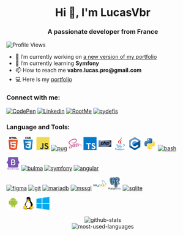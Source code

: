<div align="center">
    <h1>Hi 👋, I'm LucasVbr</h1>
    <h3>A passionate developer from France</h3>
</div>

<img src="https://komarev.com/ghpvc/?username=lucasvbr&amp;label=Profile%20views&amp;color=0e75b6&amp;style=flat" alt="Profile Views"/>

<ul>
    <li>🔭 I’m currently working on
        <a href="https://github.com/LucasVbr/Portfolio">a new version of my portfolio</a>
    </li>
    <li>🌱 I’m currently learning <b>Symfony</b></li>
    <li>📫 How to reach me <b>vabre.lucas.pro@gmail.com</b></li>
    <li>💻 Here is my <a href="https://lucasvbr.github.io/Portfolio">portfolio</a></li>
</ul>

<h3>Connect with me:</h3>
<p>
    <a href="https://codepen.io/LucasVbr"><img src="https://raw.githubusercontent.com/rahuldkjain/github-profile-readme-generator/master/src/images/icons/Social/codepen.svg" alt="CodePen" width="35px"></a>
    <a href="www.linkedin.com/in/lucasvbr"><img src="https://raw.githubusercontent.com/rahuldkjain/github-profile-readme-generator/master/src/images/icons/Social/linked-in-alt.svg" alt="Linkedin" width="35px"></a>
    <a href="https://www.root-me.org/LucasVbr?lang=fr"><img src="https://www.root-me.org/IMG/logo/siteon0.svg" alt="RootMe" width="35px"></a>
    <a href="https://pydefis.callicode.fr/user/mhof/LucasVbr/bba98551173e6b21"><img src="https://pydefis.callicode.fr/static/callicode-vsm.png" alt="pydefis" width="35px"></a>
</p>


<h3>Language and Tools:</h3>
<p>
    <a href="https://www.w3.org/html/"><img src="https://raw.githubusercontent.com/devicons/devicon/master/icons/html5/html5-original-wordmark.svg" alt="html5" width="35px"></a>
    <a href="https://www.w3schools.com/css/"><img src="https://raw.githubusercontent.com/devicons/devicon/master/icons/css3/css3-original-wordmark.svg" alt="css3" width="35px"></a>
    <a href="https://developer.mozilla.org/en-US/docs/Web/JavaScript"><img src="https://raw.githubusercontent.com/devicons/devicon/master/icons/javascript/javascript-original.svg" alt="javascript" width="35px"></a>
    <a href="https://pugjs.org"><img src="https://cdn.worldvectorlogo.com/logos/pug.svg" alt="pug" width="35px"></a>
    <a href="https://sass-lang.com"><img src="https://raw.githubusercontent.com/devicons/devicon/master/icons/sass/sass-original.svg" alt="sass" width="35px"></a>
    <a href="https://www.typescriptlang.org/"><img src="https://raw.githubusercontent.com/devicons/devicon/master/icons/typescript/typescript-original.svg" alt="typescript" width="35px"></a>
    <a href="https://www.php.net"><img src="https://raw.githubusercontent.com/devicons/devicon/master/icons/php/php-original.svg" alt="php" width="35px"></a>
    <a href="https://www.java.com"><img src="https://raw.githubusercontent.com/devicons/devicon/master/icons/java/java-original.svg" alt="java" width="35px"></a>
    <a href="https://www.cprogramming.com/"><img src="https://raw.githubusercontent.com/devicons/devicon/master/icons/c/c-original.svg" alt="c" width="35px"></a>
    <a href="https://www.python.org"><img src="https://raw.githubusercontent.com/devicons/devicon/master/icons/python/python-original.svg" alt="python" width="35px"></a>
    <a href="https://www.gnu.org/software/bash/"><img src="https://www.vectorlogo.zone/logos/gnu_bash/gnu_bash-icon.svg" alt="bash" width="35px"></a>
</p>
<p>
    <a href="https://getbootstrap.com"><img src="https://raw.githubusercontent.com/devicons/devicon/master/icons/bootstrap/bootstrap-plain-wordmark.svg" alt="bootstrap" width="35px"></a>
    <a href="https://bulma.io/"><img src="https://raw.githubusercontent.com/gilbarbara/logos/804dc257b59e144eaca5bc6ffd16949752c6f789/logos/bulma.svg" alt="bulma" width="35px"></a>
    <a href="https://symfony.com"><img src="https://cdn.jsdelivr.net/gh/devicons/devicon/icons/symfony/symfony-original.svg" alt="symfony" width="35px"></a>
    <a href="https://angular.io"><img src="https://angular.io/assets/images/logos/angular/angular.svg" alt="angular" width="35px"></a>
</p>
<p>
    <a href="https://www.figma.com/"><img src="https://www.vectorlogo.zone/logos/figma/figma-icon.svg" alt="figma" width="35px"></a>
    <a href="https://git-scm.com/"><img src="https://www.vectorlogo.zone/logos/git-scm/git-scm-icon.svg" alt="git" width="35px"></a>
    <a href="https://mariadb.org/"><img src="https://www.vectorlogo.zone/logos/mariadb/mariadb-icon.svg" alt="mariadb" width="35px"></a>
    <a href="https://www.microsoft.com/en-us/sql-server"><img src="https://www.svgrepo.com/show/303229/microsoft-sql-server-logo.svg" alt="mssql" width="35px"></a>
    <a href="https://www.mysql.com/"><img src="https://raw.githubusercontent.com/devicons/devicon/master/icons/mysql/mysql-original-wordmark.svg" alt="mysql" width="35px"></a>
    <a href="https://www.postgresql.org"><img src="https://raw.githubusercontent.com/devicons/devicon/master/icons/postgresql/postgresql-original-wordmark.svg" alt="postgresql" width="35px"></a>
    <a href="https://www.sqlite.org/"><img src="https://www.vectorlogo.zone/logos/sqlite/sqlite-icon.svg" alt="sqlite" width="35px"></a>
</p>
<p>
    <a href="https://developer.android.com"><img src="https://raw.githubusercontent.com/devicons/devicon/master/icons/android/android-original-wordmark.svg" alt="android" width="35px"></a>
    <a href="https://www.linux.org/"><img src="https://raw.githubusercontent.com/devicons/devicon/master/icons/linux/linux-original.svg" alt="linux" width="35px"></a>
    <a href="https://developer.microsoft.com/fr-fr/windows/"><img src="https://raw.githubusercontent.com/devicons/devicon/1119b9f84c0290e0f0b38982099a2bd027a48bf1/icons/windows8/windows8-original.svg" alt="Windows" width="35px"></a>
</p>

<div align="center">
    <img src="https://github-readme-stats.vercel.app/api?username=lucasvbr&amp;show_icons=true&amp;locale=en" alt="github-stats"><br>
    <img src="https://github-readme-stats.vercel.app/api/top-langs?username=lucasvbr&amp;show_icons=true&amp;locale=en&amp;layout=compact" alt="most-used-languages"><br>
</div>